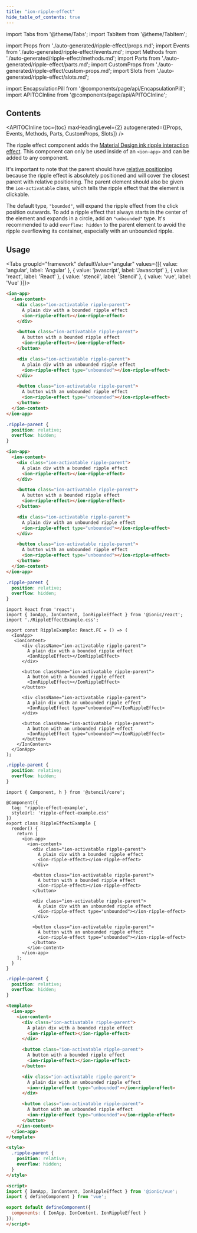 ```yaml
---
title: "ion-ripple-effect"
hide_table_of_contents: true
---
```

import Tabs from '@theme/Tabs';
import TabItem from '@theme/TabItem';

import Props from './auto-generated/ripple-effect/props.md';
import Events from './auto-generated/ripple-effect/events.md';
import Methods from './auto-generated/ripple-effect/methods.md';
import Parts from './auto-generated/ripple-effect/parts.md';
import CustomProps from './auto-generated/ripple-effect/custom-props.md';
import Slots from './auto-generated/ripple-effect/slots.md';

<head>
  <title>ion-ripple-effect | Ripple Effect Button Component for Ionic Apps</title>
  <meta name="description" content="The ripple effect button component adds the Material Design ink ripple interaction effect. It can only be used in an ion-app and can be added to any component." />
</head>

import EncapsulationPill from '@components/page/api/EncapsulationPill';
import APITOCInline from '@components/page/api/APITOCInline';

<EncapsulationPill type="shadow" />

<h2 className="table-of-contents__title">Contents</h2>

<APITOCInline
  toc={toc}
  maxHeadingLevel={2}
  autogenerated={[Props, Events, Methods, Parts, CustomProps, Slots]}
/>



The ripple effect component adds the [Material Design ink ripple interaction effect](https://material.io/develop/web/supporting/ripple). This component can only be used inside of an `<ion-app>` and can be added to any component.

It's important to note that the parent should have [relative positioning](https://developer.mozilla.org/en-US/docs/Web/CSS/position) because the ripple effect is absolutely positioned and will cover the closest parent with relative positioning. The parent element should also be given the `ion-activatable` class, which tells the ripple effect that the element is clickable.

The default type, `"bounded"`, will expand the ripple effect from the click position outwards. To add a ripple effect that always starts in the center of the element and expands in a circle, add an `"unbounded"` type. It's recommended to add `overflow: hidden` to the parent element to avoid the ripple overflowing its container, especially with an unbounded ripple.



## Usage

<Tabs groupId="framework" defaultValue="angular" values={[{ value: 'angular', label: 'Angular' }, { value: 'javascript', label: 'Javascript' }, { value: 'react', label: 'React' }, { value: 'stencil', label: 'Stencil' }, { value: 'vue', label: 'Vue' }]}>

<TabItem value="angular">

```html
<ion-app>
  <ion-content>
    <div class="ion-activatable ripple-parent">
      A plain div with a bounded ripple effect
      <ion-ripple-effect></ion-ripple-effect>
    </div>

    <button class="ion-activatable ripple-parent">
      A button with a bounded ripple effect
      <ion-ripple-effect></ion-ripple-effect>
    </button>

    <div class="ion-activatable ripple-parent">
      A plain div with an unbounded ripple effect
      <ion-ripple-effect type="unbounded"></ion-ripple-effect>
    </div>

    <button class="ion-activatable ripple-parent">
      A button with an unbounded ripple effect
      <ion-ripple-effect type="unbounded"></ion-ripple-effect>
    </button>
  </ion-content>
</ion-app>
```

```css
.ripple-parent {
  position: relative;
  overflow: hidden;
}
```

</TabItem>


<TabItem value="javascript">

```html
<ion-app>
  <ion-content>
    <div class="ion-activatable ripple-parent">
      A plain div with a bounded ripple effect
      <ion-ripple-effect></ion-ripple-effect>
    </div>

    <button class="ion-activatable ripple-parent">
      A button with a bounded ripple effect
      <ion-ripple-effect></ion-ripple-effect>
    </button>

    <div class="ion-activatable ripple-parent">
      A plain div with an unbounded ripple effect
      <ion-ripple-effect type="unbounded"></ion-ripple-effect>
    </div>

    <button class="ion-activatable ripple-parent">
      A button with an unbounded ripple effect
      <ion-ripple-effect type="unbounded"></ion-ripple-effect>
    </button>
  </ion-content>
</ion-app>
```

```css
.ripple-parent {
  position: relative;
  overflow: hidden;
}
```

</TabItem>


<TabItem value="react">

```tsx
import React from 'react';
import { IonApp, IonContent, IonRippleEffect } from '@ionic/react';
import './RippleEffectExample.css';

export const RippleExample: React.FC = () => (
  <IonApp>
   <IonContent>
      <div className="ion-activatable ripple-parent">
        A plain div with a bounded ripple effect
        <IonRippleEffect></IonRippleEffect>
      </div>

      <button className="ion-activatable ripple-parent">
        A button with a bounded ripple effect
        <IonRippleEffect></IonRippleEffect>
      </button>

      <div className="ion-activatable ripple-parent">
        A plain div with an unbounded ripple effect
        <IonRippleEffect type="unbounded"></IonRippleEffect>
      </div>

      <button className="ion-activatable ripple-parent">
        A button with an unbounded ripple effect
        <IonRippleEffect type="unbounded"></IonRippleEffect>
      </button>
    </IonContent>
  </IonApp>
);
```

```css
.ripple-parent {
  position: relative;
  overflow: hidden;
}
```

</TabItem>


<TabItem value="stencil">

```tsx
import { Component, h } from '@stencil/core';

@Component({
  tag: 'ripple-effect-example',
  styleUrl: 'ripple-effect-example.css'
})
export class RippleEffectExample {
  render() {
    return [
      <ion-app>
        <ion-content>
          <div class="ion-activatable ripple-parent">
            A plain div with a bounded ripple effect
            <ion-ripple-effect></ion-ripple-effect>
          </div>

          <button class="ion-activatable ripple-parent">
            A button with a bounded ripple effect
            <ion-ripple-effect></ion-ripple-effect>
          </button>

          <div class="ion-activatable ripple-parent">
            A plain div with an unbounded ripple effect
            <ion-ripple-effect type="unbounded"></ion-ripple-effect>
          </div>

          <button class="ion-activatable ripple-parent">
            A button with an unbounded ripple effect
            <ion-ripple-effect type="unbounded"></ion-ripple-effect>
          </button>
        </ion-content>
      </ion-app>
    ];
  }
}
```

```css
.ripple-parent {
  position: relative;
  overflow: hidden;
}
```

</TabItem>


<TabItem value="vue">

```html
<template>
  <ion-app>
    <ion-content>
      <div class="ion-activatable ripple-parent">
        A plain div with a bounded ripple effect
        <ion-ripple-effect></ion-ripple-effect>
      </div>

      <button class="ion-activatable ripple-parent">
        A button with a bounded ripple effect
        <ion-ripple-effect></ion-ripple-effect>
      </button>

      <div class="ion-activatable ripple-parent">
        A plain div with an unbounded ripple effect
        <ion-ripple-effect type="unbounded"></ion-ripple-effect>
      </div>

      <button class="ion-activatable ripple-parent">
        A button with an unbounded ripple effect
        <ion-ripple-effect type="unbounded"></ion-ripple-effect>
      </button>
    </ion-content>
  </ion-app>
</template>

<style>
  .ripple-parent {
    position: relative;
    overflow: hidden;
  }
</style>

<script>
import { IonApp, IonContent, IonRippleEffect } from '@ionic/vue';
import { defineComponent } from 'vue';

export default defineComponent({
  components: { IonApp, IonContent, IonRippleEffect }
});
</script>
```

</TabItem>

</Tabs>

<Props />
<Events />
<Methods />
<Parts />
<CustomProps />
<Slots />